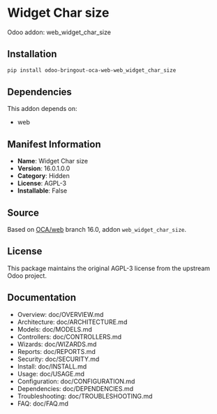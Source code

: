 # Widget Char size

Odoo addon: web_widget_char_size

## Installation

```bash
pip install odoo-bringout-oca-web-web_widget_char_size
```

## Dependencies

This addon depends on:
- web

## Manifest Information

- **Name**: Widget Char size
- **Version**: 16.0.1.0.0
- **Category**: Hidden
- **License**: AGPL-3
- **Installable**: False

## Source

Based on [OCA/web](https://github.com/OCA/web) branch 16.0, addon `web_widget_char_size`.

## License

This package maintains the original AGPL-3 license from the upstream Odoo project.

## Documentation

- Overview: doc/OVERVIEW.md
- Architecture: doc/ARCHITECTURE.md
- Models: doc/MODELS.md
- Controllers: doc/CONTROLLERS.md
- Wizards: doc/WIZARDS.md
- Reports: doc/REPORTS.md
- Security: doc/SECURITY.md
- Install: doc/INSTALL.md
- Usage: doc/USAGE.md
- Configuration: doc/CONFIGURATION.md
- Dependencies: doc/DEPENDENCIES.md
- Troubleshooting: doc/TROUBLESHOOTING.md
- FAQ: doc/FAQ.md
